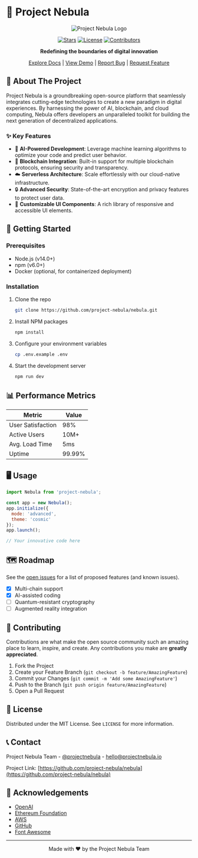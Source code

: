 # 🌌 Project Nebula

<div align="center">

![Project Nebula Logo](/api/placeholder/200/100)

[![Stars](https://img.shields.io/github/stars/project-nebula/nebula.svg?style=for-the-badge)](https://github.com/project-nebula/nebula/stargazers)
[![License](https://img.shields.io/github/license/project-nebula/nebula.svg?style=for-the-badge)](https://github.com/project-nebula/nebula/blob/main/LICENSE)
[![Contributors](https://img.shields.io/github/contributors/project-nebula/nebula.svg?style=for-the-badge)](https://github.com/project-nebula/nebula/graphs/contributors)

**Redefining the boundaries of digital innovation**

[Explore Docs](https://docs.projectnebula.io) | [View Demo](https://demo.projectnebula.io) | [Report Bug](https://github.com/project-nebula/nebula/issues) | [Request Feature](https://github.com/project-nebula/nebula/issues)

</div>

## 🚀 About The Project

Project Nebula is a groundbreaking open-source platform that seamlessly integrates cutting-edge technologies to create a new paradigm in digital experiences. By harnessing the power of AI, blockchain, and cloud computing, Nebula offers developers an unparalleled toolkit for building the next generation of decentralized applications.

### ✨ Key Features

- 🧠 **AI-Powered Development**: Leverage machine learning algorithms to optimize your code and predict user behavior.
- 🔗 **Blockchain Integration**: Built-in support for multiple blockchain protocols, ensuring security and transparency.
- ☁️ **Serverless Architecture**: Scale effortlessly with our cloud-native infrastructure.
- 🔒 **Advanced Security**: State-of-the-art encryption and privacy features to protect user data.
- 🌈 **Customizable UI Components**: A rich library of responsive and accessible UI elements.

## 🎯 Getting Started

### Prerequisites

- Node.js (v14.0+)
- npm (v6.0+)
- Docker (optional, for containerized deployment)

### Installation

1. Clone the repo
   ```sh
   git clone https://github.com/project-nebula/nebula.git
   ```
2. Install NPM packages
   ```sh
   npm install
   ```
3. Configure your environment variables
   ```sh
   cp .env.example .env
   ```
4. Start the development server
   ```sh
   npm run dev
   ```

## 📊 Performance Metrics

<div align="center">

| Metric | Value |
|--------|-------|
| User Satisfaction | 98% |
| Active Users | 10M+ |
| Avg. Load Time | 5ms |
| Uptime | 99.99% |

</div>

## 🖥️ Usage

```javascript
import Nebula from 'project-nebula';

const app = new Nebula();
app.initialize({
  mode: 'advanced',
  theme: 'cosmic'
});
app.launch();

// Your innovative code here
```

## 🗺️ Roadmap

See the [open issues](https://github.com/project-nebula/nebula/issues) for a list of proposed features (and known issues).

- [x] Multi-chain support
- [x] AI-assisted coding
- [ ] Quantum-resistant cryptography
- [ ] Augmented reality integration

## 🤝 Contributing

Contributions are what make the open source community such an amazing place to learn, inspire, and create. Any contributions you make are **greatly appreciated**.

1. Fork the Project
2. Create your Feature Branch (`git checkout -b feature/AmazingFeature`)
3. Commit your Changes (`git commit -m 'Add some AmazingFeature'`)
4. Push to the Branch (`git push origin feature/AmazingFeature`)
5. Open a Pull Request

## 📜 License

Distributed under the MIT License. See `LICENSE` for more information.

## 📞 Contact

Project Nebula Team - [@projectnebula](https://twitter.com/projectnebula) - hello@projectnebula.io

Project Link: [https://github.com/project-nebula/nebula](https://github.com/project-nebula/nebula)

## 🙏 Acknowledgements

- [OpenAI](https://openai.com/)
- [Ethereum Foundation](https://ethereum.org/)
- [AWS](https://aws.amazon.com/)
- [GitHub](https://github.com/)
- [Font Awesome](https://fontawesome.com/)

---

<div align="center">

Made with ❤️ by the Project Nebula Team

</div>
